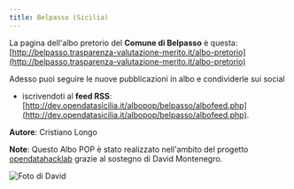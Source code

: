 ```yaml
---
title: Belpasso (Sicilia)
---
```


La pagina dell'albo pretorio del **Comune di Belpasso** è questa: [http://belpasso.trasparenza-valutazione-merito.it/albo-pretorio](http://belpasso.trasparenza-valutazione-merito.it/albo-pretorio)

Adesso puoi seguire le nuove pubblicazioni in albo e condividerle sui social


* iscrivendoti al **feed RSS**: [http://dev.opendatasicilia.it/albopop/belpasso/albofeed.php](http://dev.opendatasicilia.it/albopop/belpasso/albofeed.php).

**Autore**: Cristiano Longo

**Note**: Questo Albo POP è stato realizzato nell'ambito del progetto
[opendatahacklab](http://opendatahacklab.org) grazie al sostegno di David Montenegro. 

![Foto di David](http://dev.opendatasicilia.it/albopop/belpasso/montenegro.png)
